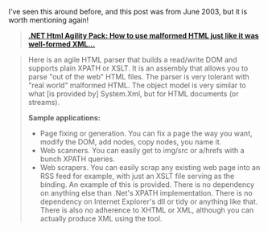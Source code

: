 I've seen this around before, and this post was from June 2003, but it is worth mentioning again!

> [<b>.NET Html Agility Pack: How to use malformed HTML just like it was well-formed XML... </b>](http://blogs.msdn.com/smourier/archive/2003/06/04/8265.aspx)

> Here is an agile HTML parser that builds a read/write DOM and supports plain XPATH or XSLT. It is an assembly that allows you to parse "out of the web" HTML files. The parser is very tolerant with "real world" malformed HTML. The object model is very similar to what [is provided by] System.Xml, but for HTML documents (or streams).
>
> **Sample applications:**
>
>   * Page fixing or generation. You can fix a page the way you want, modify the DOM, add nodes, copy nodes, you name it.
>   * Web scanners. You can easily get to img/src or a/hrefs with a bunch XPATH queries.
>   * Web scrapers. You can easily scrap any existing web page into an RSS feed for example, with just an XSLT file serving as the binding. An example of this is provided.
> There is no dependency on anything else than .Net's XPATH implementation. There is no dependency on Internet Explorer's dll or tidy or anything like that. There is also no adherence to XHTML or XML, although you can actually produce XML using the tool.
